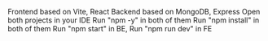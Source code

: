 Frontend based on Vite, React
Backend based on MongoDB, Express
Open both projects in your IDE
Run "npm -y" in both of them
Run "npm install" in both of them
Run "npm start" in BE, Run "npm run dev" in FE
